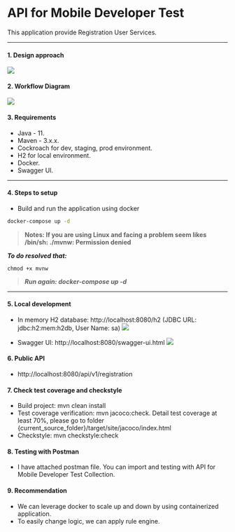# API for Mobile Developer Test

This application provide Registration User Services.

------------
#### 1. Design approach
![](https://github.com/peothach/Registration/blob/main/image/Design-Approach.png)

#### 2. Workflow Diagram
![](https://github.com/peothach/Registration/blob/main/image/Workflow-Diagram.png)

#### 3.  Requirements
- Java - 11.
- Maven - 3.x.x.
- Cockroach for dev, staging, prod environment.
- H2 for local environment.
- Docker.
- Swagger UI.

------------


#### 4. Steps to setup
- Build and run the application using docker

```bash
docker-compose up -d
```

> **Notes: If you are using Linux and facing a problem seem likes  /bin/sh: ./mvnw: Permission denied**

***To do resolved that:***

    chmod +x mvnw

> ***Run again: docker-compose up -d***

------------
#### 5. Local development
-  In memory H2 database: http://localhost:8080/h2 (JDBC URL: jdbc:h2:mem:h2db, User Name: sa)
![](https://github.com/peothach/Registration/blob/main/image/H2-DB.png)

- Swagger UI: http://localhost:8080/swagger-ui.html
![](https://github.com/peothach/Registration/blob/main/image/Swagger.png)

#### 6. Public API

- http://localhost:8080/api/v1/registration

#### 7. Check test coverage and checkstyle
- Build project: mvn clean install
- Test coverage verification: mvn jacoco:check. Detail test coverage at least 70%, please go to folder {current_source_folder}/target/site/jacoco/index.html
- Checkstyle: mvn checkstyle:check

#### 8. Testing with Postman
-  I have attached postman file. You can import and testing with API for Mobile Developer Test Collection.

#### 9. Recommendation
- We can leverage docker to scale up and down by using containerized application.
- To easily change logic, we can apply rule engine.
